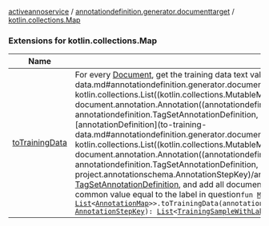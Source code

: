 [activeannoservice](../../index.md) / [annotationdefinition.generator.documenttarget](../index.md) / [kotlin.collections.Map](./index.md)

### Extensions for kotlin.collections.Map

| Name | Summary |
|---|---|
| [toTrainingData](to-training-data.md) | For every [Document](../../document/-document/index.md), get the training data text value through the [input](to-training-data.md#annotationdefinition.generator.documenttarget$toTrainingData(kotlin.collections.Map((document.Document, kotlin.collections.List((kotlin.collections.MutableMap((kotlin.String, document.annotation.Annotation((annotationdefinition.target.Target)))))))), annotationdefinition.TagSetAnnotationDefinition, project.annotationschema.AnnotationStepKey)/input) for a specific [annotationDefinition](to-training-data.md#annotationdefinition.generator.documenttarget$toTrainingData(kotlin.collections.Map((document.Document, kotlin.collections.List((kotlin.collections.MutableMap((kotlin.String, document.annotation.Annotation((annotationdefinition.target.Target)))))))), annotationdefinition.TagSetAnnotationDefinition, project.annotationschema.AnnotationStepKey)/annotationDefinition). Will go through all labels for the [TagSetAnnotationDefinition](../../annotationdefinition/-tag-set-annotation-definition/index.md), and add all document texts where the [AnnotationMap](../../document.annotation/-annotation-map.md)s for the [Document](../../document/-document/index.md), has a most common value equal to the label in question`fun `[`Map`](https://kotlinlang.org/api/latest/jvm/stdlib/kotlin.collections/-map/index.html)`<`[`Document`](../../document/-document/index.md)`, `[`List`](https://kotlinlang.org/api/latest/jvm/stdlib/kotlin.collections/-list/index.html)`<`[`AnnotationMap`](../../document.annotation/-annotation-map.md)`>>.toTrainingData(annotationDefinition: `[`TagSetAnnotationDefinition`](../../annotationdefinition/-tag-set-annotation-definition/index.md)`, input: `[`AnnotationStepKey`](../../project.annotationschema/-annotation-step-key/index.md)`): `[`List`](https://kotlinlang.org/api/latest/jvm/stdlib/kotlin.collections/-list/index.html)`<`[`TrainingSampleWithLabels`](../-training-sample-with-labels/index.md)`>` |
